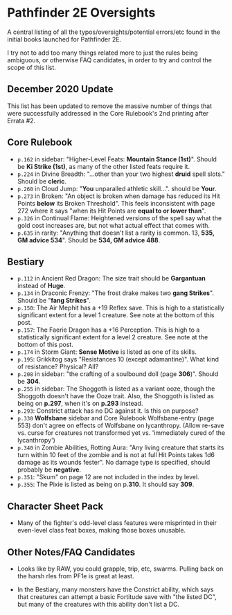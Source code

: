 # Pathfinder 2E Oversights
A central listing of all the typos/oversights/potential errors/etc found in the initial books launched for Pathfinder 2E.

I try not to add too many things related more to just the rules being ambiguous, or otherwise FAQ candidates, in order to try and control the scope of this list.

## December 2020 Update
This list has been updated to remove the massive number of things that were successfully addressed in the Core Rulebook's 2nd printing after Errata #2.

## Core Rulebook
* `p.162` in sidebar: "Higher-Level Feats: **Mountain Stance (1st)**". Should be **Ki Strike (1st)**, as many of the other listed feats require it.
* `p.224` in Divine Breadth: "...other than your two highest **druid** spell slots." Should be **cleric**.
* `p.260` in Cloud Jump: "**You** unparalled athletic skill...". should be **Your**.
* `p.273` in Broken: "An object is broken when damage has reduced its Hit Points **below** its Broken Threshold". This feels inconsistent with page 272 where it says "when its Hit Points are **equal to or lower than**".
* `p.326` in Continual Flame: Heightened versions of the spell say what the gold cost increases are, but not what actual effect that comes with.
* `p.635` in rarity: "Anything that doesn't list a rarity is common. 13, **535, GM advice 534**". Should be **534, GM advice 488**.

## Bestiary

* `p.112` in Ancient Red Dragon: The size trait should be **Gargantuan** instead of **Huge**.
* `p.134` in Draconic Frenzy: "The frost drake makes two **gang Strikes**". Should be "**fang Strikes**".
* `p.150`: The Air Mephit has a +19 Reflex save. This is high to a statistically significant extent for a level 1 creature. See note at the bottom of this post.
* `p.157`: The Faerie Dragon has a +16 Perception. This is high to a statistically significant extent for a level 2 creature. See note at the bottom of this post.
* `p.174` in Storm Giant: **Sense Motive** is listed as one of its skills.
* `p.195`: Grikkitog says "Resistances 10 (except adamantine)". What kind of resistance? Physical? All?
* `p.208` in sidebar: "the crafting of a soulbound doll (page **306**)". Should be **304**.
* `p.255` in sidebar: The Shoggoth is listed as a variant ooze, though the Shoggoth doesn't have the Ooze trait. Also, the Shoggoth is listed as being on **p.297**, when it's on **p.293** instead.
* `p.293`: Constrict attack has no DC against it. Is this on purpose?
* `p.330` **Wolfsbane** sidebar and Core Rulebook Wolfsbane-entry (page 553) don't agree on effects of Wolfsbane on lycanthropy. (Allow re-save vs. curse for creatures not transformed yet vs. 'immediately cured of the lycanthropy')
* `p.340` in Zombie Abilities, Rotting Aura: "Any living creature that starts its turn within 10 feet of the zombie and is not at full Hit Points takes 1d6 damage as its wounds fester". No damage type is specified, should probably be **negative**.
* `p.351`: "Skum" on page 12 are not included in the index by level.
* `p.355`: The Pixie is listed as being on p.**310**. It should say **309**. 

## Character Sheet Pack

* Many of the fighter's odd-level class features were misprinted in their even-level class feat boxes, making those boxes unusable.

## Other Notes/FAQ Candidates

* Looks like by RAW, you could grapple, trip, etc, swarms. Pulling back on the harsh rles from PF1e is great at least.

* In the Bestiary, many monsters have the Constrict ability, which says that creatures can attempt a basic Fortitude save with "the listed DC", but many of the creatures with this ability don't list a DC.
